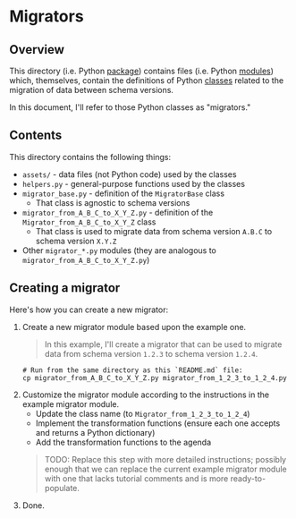 # Migrators

## Overview

This directory (i.e. Python [package](https://docs.python.org/3/tutorial/modules.html#packages)) contains
files (i.e. Python [modules](https://docs.python.org/3/tutorial/modules.html#modules)) which, themselves, contain
the definitions of Python [classes](https://docs.python.org/3/tutorial/classes.html) related to the migration of data
between schema versions.

In this document, I'll refer to those Python classes as "migrators."

## Contents

This directory contains the following things:

- `assets/` - data files (not Python code) used by the classes
- `helpers.py` - general-purpose functions used by the classes
- `migrator_base.py` - definition of the `MigratorBase` class
    - That class is agnostic to schema versions
- `migrator_from_A_B_C_to_X_Y_Z.py` - definition of the `Migrator_from_A_B_C_to_X_Y_Z` class
    - That class is used to migrate data from schema version `A.B.C` to schema version `X.Y.Z`
- Other `migrator_*.py` modules (they are analogous to `migrator_from_A_B_C_to_X_Y_Z.py`)

## Creating a migrator

Here's how you can create a new migrator:

1. Create a new migrator module based upon the example one.
   > In this example, I'll create a migrator that can be used to migrate data from schema version `1.2.3` to schema
   version `1.2.4`.
   ```shell
   # Run from the same directory as this `README.md` file:
   cp migrator_from_A_B_C_to_X_Y_Z.py migrator_from_1_2_3_to_1_2_4.py
   ```
2. Customize the migrator module according to the instructions in the example migrator module.
   - Update the class name (to `Migrator_from_1_2_3_to_1_2_4`)
   - Implement the transformation functions (ensure each one accepts and returns a Python dictionary)
   - Add the transformation functions to the agenda
   > TODO: Replace this step with more detailed instructions; possibly enough that we can replace the current example
   > migrator module with one that lacks tutorial comments and is more ready-to-populate.
3. Done.
